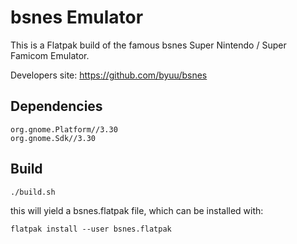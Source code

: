 # bsnes Emulator #

This is a Flatpak build of the famous bsnes Super Nintendo / Super Famicom Emulator.

Developers site: https://github.com/byuu/bsnes

## Dependencies ##
```
org.gnome.Platform//3.30
org.gnome.Sdk//3.30
```

## Build ##
```
./build.sh
```

this will yield a bsnes.flatpak file, which can be installed with:

```
flatpak install --user bsnes.flatpak
```

